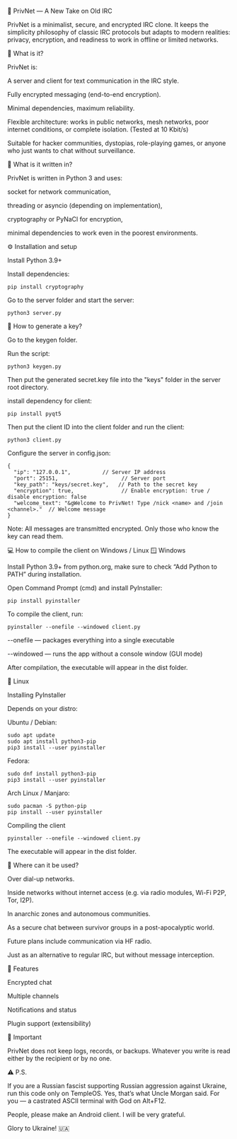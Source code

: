 🔐 PrivNet — A New Take on Old IRC

PrivNet is a minimalist, secure, and encrypted IRC clone. It keeps the simplicity philosophy of classic IRC protocols but adapts to modern realities: privacy, encryption, and readiness to work in offline or limited networks.

🧠 What is it?

PrivNet is:

 A server and client for text communication in the IRC style.

 Fully encrypted messaging (end-to-end encryption).

 Minimal dependencies, maximum reliability.

 Flexible architecture: works in public networks, mesh networks, poor internet conditions, or complete isolation. (Tested at 10 Kbit/s)

 Suitable for hacker communities, dystopias, role-playing games, or anyone who just wants to chat without surveillance.

🔧 What is it written in?

  PrivNet is written in Python 3 and uses:

  socket for network communication,

  threading or asyncio (depending on implementation),

  cryptography or PyNaCl for encryption,

  minimal dependencies to work even in the poorest environments.

⚙️ Installation and setup

  Install Python 3.9+

  Install dependencies:

    pip install cryptography

 Go to the server folder and start the server:

    python3 server.py

🔐 How to generate a key?

Go to the keygen folder.

Run the script:

    python3 keygen.py

Then put the generated secret.key file into the "keys" folder in the server root directory.

install dependency for client:

    pip install pyqt5

Then put the client ID into the client folder and run the client:

    python3 client.py

Configure the server in config.json:

    {
      "ip": "127.0.0.1",          // Server IP address
      "port": 25151,                    // Server port
      "key_path": "keys/secret.key",   // Path to the secret key
      "encryption": true,               // Enable encryption: true / disable encryption: false
      "welcome_text": "&gWelcome to PrivNet! Type /nick <name> and /join <channel>."  // Welcome message
    }

Note: All messages are transmitted encrypted. Only those who know the key can read them.

💻 How to compile the client on Windows / Linux
🪟 Windows

Install Python 3.9+ from python.org, make sure to check “Add Python to PATH” during installation.

Open Command Prompt (cmd) and install PyInstaller:

    pip install pyinstaller

To compile the client, run:

    pyinstaller --onefile --windowed client.py

--onefile — packages everything into a single executable

--windowed — runs the app without a console window (GUI mode)

After compilation, the executable will appear in the dist folder.

🐧 Linux

Installing PyInstaller

Depends on your distro:

Ubuntu / Debian:

    sudo apt update
    sudo apt install python3-pip
    pip3 install --user pyinstaller

Fedora:

    sudo dnf install python3-pip
    pip3 install --user pyinstaller

Arch Linux / Manjaro:

    sudo pacman -S python-pip
    pip install --user pyinstaller

Compiling the client

    pyinstaller --onefile --windowed client.py

The executable will appear in the dist folder.

🧱 Where can it be used?

Over dial-up networks.

Inside networks without internet access (e.g. via radio modules, Wi-Fi P2P, Tor, I2P).

In anarchic zones and autonomous communities.

As a secure chat between survivor groups in a post-apocalyptic world.

Future plans include communication via HF radio.

Just as an alternative to regular IRC, but without message interception.

🚧 Features

Encrypted chat

Multiple channels

Notifications and status

Plugin support (extensibility)

📛 Important

PrivNet does not keep logs, records, or backups. Whatever you write is read either by the recipient or by no one.

⚠️ P.S.

If you are a Russian fascist supporting Russian aggression against Ukraine, run this code only on TempleOS.
Yes, that’s what Uncle Morgan said.
For you — a castrated ASCII terminal with God on Alt+F12.

People, please make an Android client. I will be very grateful.

Glory to Ukraine! 🇺🇦
